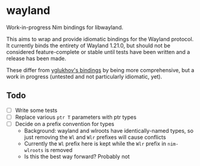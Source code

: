 # wayland

Work-in-progress Nim bindings for libwayland.

This aims to wrap and provide idiomatic bindings for the Wayland protocol. It currently binds the entirety of Wayland 1.21.0, but should not be considered feature-complete or stable until tests have been written and a release has been made.

These differ from [yglukhov's bindings](https://github.com/yglukhov/wayland) by being more comprehensive, but a work in progress (untested and not particularly idiomatic, yet).

## Todo

- [ ] Write some tests
- [ ] Replace various `ptr T` parameters with ptr types
- [ ] Decide on a prefix convention for types
  - Background: wayland and wlroots have identically-named types, so just removing the `Wl` and `Wlr` prefixes will cause conflicts
  - Currently the `Wl` prefix here is kept while the `Wlr` prefix in `nim-wlroots` is removed
  - Is this the best way forward? Probably not
